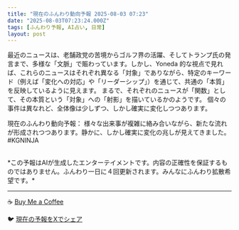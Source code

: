 ```yaml
---
title: "現在のふんわり動向予報 2025-08-03 07:23"
date: "2025-08-03T07:23:24.000Z"
tags: [ふんわり予報, AI占い, 日常]
layout: post
---
```


最近のニュースは、老舗政党の苦境からゴルフ界の活躍、そしてトランプ氏の発言まで、多様な「文脈」で賑わっています。しかし、Yoneda 的な視点で見れば、これらのニュースはそれぞれ異なる「対象」でありながら、特定のキーワード（例えば「変化への対応」や「リーダーシップ」）を通じて、共通の「本質」を反映しているように見えます。  まるで、それぞれのニュースが「関数」として、その本質という「対象」への「射影」を描いているかのようです。  個々の事件は異なれど、全体像は少しずつ、しかし確実に変化しつつあります。


現在のふんわり動向予報：
様々な出来事が複雑に絡み合いながら、新たな流れが形成されつつあります。静かに、しかし確実に変化の兆しが見えてきました。#KGNINJA

<br>
*この予報はAIが生成したエンターテイメントです。内容の正確性を保証するものではありません。ふんわり一日に４回更新されます。みんなにふんわり拡散希望です。*

---
☕️ [Buy Me a Coffee](https://www.buymeacoffee.com/kgninja)

🐦 [現在の予報をXでシェア](https://twitter.com/intent/tweet?text=%E7%8F%BE%E5%9C%A8%E3%81%AE%E3%81%B5%E3%82%93%E3%82%8F%E3%82%8A%E4%BA%88%E5%A0%B1%3A%20%E3%80%8C%E6%9C%80%E8%BF%91%E3%81%AE%E3%83%8B%E3%83%A5%E3%83%BC%E3%82%B9%E3%81%AF%E3%80%81%E8%80%81%E8%88%97%E6%94%BF%E5%85%9A%E3%81%AE%E8%8B%A6%E5%A2%83%E3%81%8B%E3%82%89%E3%82%B4%E3%83%AB%E3%83%95%E7%95%8C%E3%81%AE%E6%B4%BB%E8%BA%8D%E3%80%81%E3%81%9D%E3%81%97%E3%81%A6%E3%83%88%E3%83%A9%E3%83%B3%E3%83%97%E6%B0%8F%E3%81%AE%E7%99%BA%E8%A8%80%E3%81%BE%E3%81%A7%E3%80%81%E5%A4%9A%E6%A7%98%E3%81%AA%E3%80%8C%E6%96%87%E8%84%88%E3%80%8D%E3%81%A7%E8%B3%91%E3%82%8F%E3%81%A3%E3%81%A6%E3%81%84%E3%81%BE%E3%81%99%E3%80%82%E3%80%8D%23KGNINJA%20%E7%B6%9A%E3%81%8D%E3%81%AF%E3%83%96%E3%83%AD%E3%82%B0%E3%81%A7%EF%BC%81%F0%9F%91%87&url=https%3A%2F%2Fkg-ninja.github.io%2FFunwariyoso%2F)
